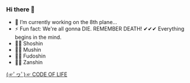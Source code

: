 ### Hi there 👋
- 🔭 I’m currently working on the 8th plane...
- ⚡ Fun fact: We're all gonna DIE. REMEMBER DEATH!
✔✔✔ Everything begins in the mind.
- 🐱‍👤 Shoshin
- 🐱‍💻 Mushin
- 🐱‍🏍 Fudoshin
- 🐱‍👓 Zanshin

[(☞ﾟヮﾟ)☞ CODE OF LIFE](http://thecodelesscode.com/case/1) 
